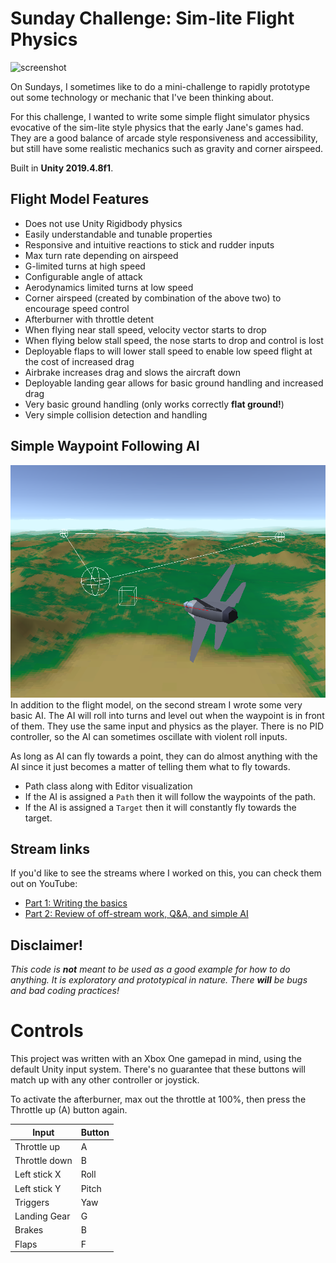 # Sunday Challenge: Sim-lite Flight Physics
![screenshot](Screenshots/flight.gif)

On Sundays, I sometimes like to do a mini-challenge to rapidly prototype out some technology or mechanic that I've been thinking about.

For this challenge, I wanted to write some simple flight simulator physics evocative of the sim-lite style physics that the early Jane's games had. They are a good balance of arcade style responsiveness and accessibility, but still have some realistic mechanics such as gravity and corner airspeed.

Built in **Unity 2019.4.8f1**.

## Flight Model Features
* Does not use Unity Rigidbody physics
* Easily understandable and tunable properties
* Responsive and intuitive reactions to stick and rudder inputs
* Max turn rate depending on airspeed
* G-limited turns at high speed
* Configurable angle of attack
* Aerodynamics limited turns at low speed
* Corner airspeed (created by combination of the above two) to encourage speed control
* Afterburner with throttle detent
* When flying near stall speed, velocity vector starts to drop
* When flying below stall speed, the nose starts to drop and control is lost
* Deployable flaps to will lower stall speed to enable low speed flight at the cost of increased drag
* Airbrake increases drag and slows the aircraft down
* Deployable landing gear allows for basic ground handling and increased drag
* Very basic ground handling (only works correctly **flat ground!**)
* Very simple collision detection and handling

## Simple Waypoint Following AI
![screenshot](Screenshots/f16.png)
In addition to the flight model, on the second stream I wrote some very basic AI. The AI will roll into turns and level out when the waypoint is in front of them. They use the same input and physics as the player. There is no PID controller, so the AI can sometimes oscillate with violent roll inputs.

As long as AI can fly towards a point, they can do almost anything with the AI since it just becomes a matter of telling them what to fly towards.

* Path class along with Editor visualization
* If the AI is assigned a `Path` then it will follow the waypoints of the path.
* If the AI is assigned a `Target` then it will constantly fly towards the target.

## Stream links
If you'd like to see the streams where I worked on this, you can check them out on YouTube:
* [Part 1: Writing the basics](https://youtu.be/AOSNYa2RwLM)
* [Part 2: Review of off-stream work, Q&A, and simple AI](https://youtu.be/MYXIuBEtD-8)

## Disclaimer!
*This code is **not** meant to be used as a good example for how to do anything. It is exploratory and prototypical in nature. There **will** be bugs and bad coding practices!*

# Controls

This project was written with an Xbox One gamepad in mind, using the default Unity input system. There's no guarantee that these buttons will match up with any other controller or joystick.

To activate the afterburner, max out the throttle at 100%, then press the Throttle up (A) button again.

|Input|Button|
|---|---|
|Throttle up|A|
|Throttle down|B|
|Left stick X|Roll|
|Left stick Y|Pitch|
|Triggers|Yaw|
|Landing Gear|G|
|Brakes|B|
|Flaps|F|
